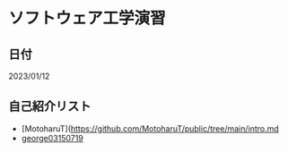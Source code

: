 # ソフトウェア工学演習
  ## 日付
  2023/01/12
  ## 自己紹介リスト
  - [MotoharuT](https://github.com/MotoharuT/public/tree/main/intro.md
  - [george03150719](https://github.com/george03150719/public/tree/main/intro2.md)
